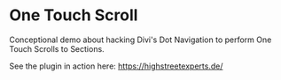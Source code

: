 # One Touch Scroll
Conceptional demo about hacking Divi's Dot Navigation to perform One Touch Scrolls to Sections.

See the plugin in action here: https://highstreetexperts.de/
